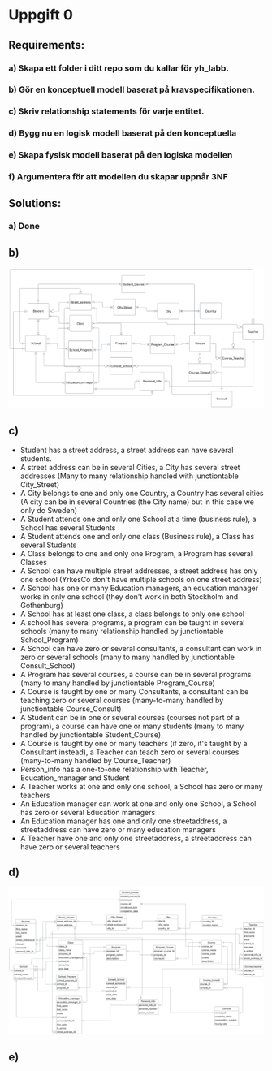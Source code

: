 # Uppgift 0

## Requirements:
### a) Skapa ett folder i ditt repo som du kallar för yh_labb.
### b) Gör en konceptuell modell baserat på kravspecifikationen.
### c) Skriv relationship statements för varje entitet.
### d) Bygg nu en logisk modell baserat på den konceptuella
### e) Skapa fysisk modell baserat på den logiska modellen
### f) Argumentera för att modellen du skapar uppnår 3NF

## Solutions:
### a) Done
## b)
<img src = "../../assets/conceptual_yrkesco6.png" width=700>

## c)
- Student has a street address, a street address can have several students.
- A street address can be in several Cities, a City has several street addresses (Many to many relationship handled with junctiontable City_Street)
- A City belongs to one and only one Country, a Country has several cities (A city can be in several Countries (the City name) but in this case we only do Sweden)
- A Student attends one and only one School at a time (business rule), a School has several Students
- A Student attends one and only one class (Business rule), a Class has several Students
- A Class belongs to one and only one Program, a Program has several Classes
- A School can have multiple street addresses, a street address has only one school (YrkesCo don't have multiple schools on one street address)
- A School has one or many Education managers, an education manager works in only one school (they don't work in both Stockholm and Gothenburg)
- A School has at least one class, a class belongs to only one school
- A school has several programs, a program can be taught in several schools (many to many relationship handled by junctiontable School_Program)
- A School can have zero or several consultants, a consultant can work in zero or several schools (many to many handled by junctiontable Consult_School)
- A Program has several courses, a course can be in several programs (many to many handled by junctiontable Program_Course)
- A Course is taught by one or many Consultants, a consultant can be teaching zero or several courses (many-to-many handled by junctiontable Course_Consult)
- A Student can be in one or several courses (courses not part of a program), a course can have one or many students (many to many handled by junctiontable Student_Course)
- A Course is taught by one or many teachers (if zero, it's taught by a Consultant instead), a Teacher can teach zero or several courses (many-to-many handled by Course_Teacher)
- Person_info has a one-to-one relationship with Teacher, Ecucation_manager and Student
- A Teacher works at one and only one school, a School has zero or many teachers
- An Education manager can work at one and only one School, a School has zero or several Education managers
- An Education manager has one and only one streetaddress, a streetaddress can have zero or many education managers
- A Teacher have one and only one streetaddress, a streetaddress can have zero or several teachers

## d)

<img src = "../../assets/logical_yrkesco.png" width=700>

## e)